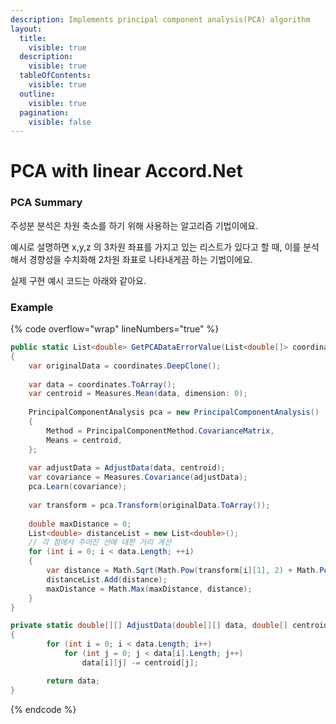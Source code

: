 ```yaml
---
description: Implements principal component analysis(PCA) algorithm
layout:
  title:
    visible: true
  description:
    visible: true
  tableOfContents:
    visible: true
  outline:
    visible: true
  pagination:
    visible: false
---
```


# PCA with linear Accord.Net

### PCA Summary

주성분 분석은 차원 축소를 하기 위해 사용하는 알고리즘 기법이에요.

예시로 설명하면 x,y,z 의 3차원 좌표를 가지고 있는 리스트가 있다고 할 때, 이를 분석해서 경향성을 수치화해 2차원 좌표로 나타내게끔 하는 기법이에요.

실제 구현 예시 코드는 아래와 같아요.

### Example

{% code overflow="wrap" lineNumbers="true" %}
```csharp
public static List<double> GetPCADataErrorValue(List<double[]> coordinates)
{
	var originalData = coordinates.DeepClone();
	
	var data = coordinates.ToArray();
	var centroid = Measures.Mean(data, dimension: 0);
	
	PrincipalComponentAnalysis pca = new PrincipalComponentAnalysis()
	{
		Method = PrincipalComponentMethod.CovarianceMatrix,
		Means = centroid,
	};
	
	var adjustData = AdjustData(data, centroid);
	var covariance = Measures.Covariance(adjustData);
	pca.Learn(covariance);
	
	var transform = pca.Transform(originalData.ToArray());
	
	double maxDistance = 0;
	List<double> distanceList = new List<double>();
	// 각 점에서 주어진 선에 대한 거리 계산
	for (int i = 0; i < data.Length; ++i)
	{
		var distance = Math.Sqrt(Math.Pow(transform[i][1], 2) + Math.Pow(transform[i][2],2));
		distanceList.Add(distance);
		maxDistance = Math.Max(maxDistance, distance); 
	}
}

private static double[][] AdjustData(double[][] data, double[] centroid)
{
        for (int i = 0; i < data.Length; i++)
            for (int j = 0; j < data[i].Length; j++)
                data[i][j] -= centroid[j];

        return data;
}
```
{% endcode %}
